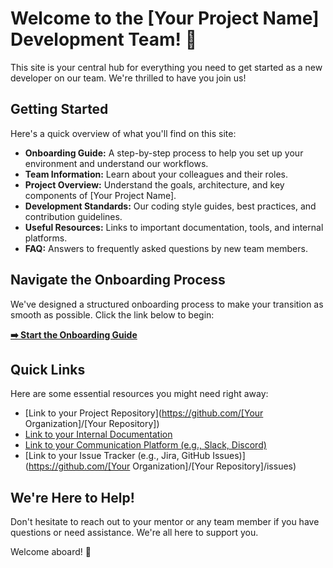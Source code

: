 # Welcome to the [Your Project Name] Development Team! 👋

This site is your central hub for everything you need to get started as a new developer on our team. We're thrilled to have you join us!

## Getting Started

Here's a quick overview of what you'll find on this site:

* **Onboarding Guide:** A step-by-step process to help you set up your environment and understand our workflows.
* **Team Information:** Learn about your colleagues and their roles.
* **Project Overview:** Understand the goals, architecture, and key components of [Your Project Name].
* **Development Standards:** Our coding style guides, best practices, and contribution guidelines.
* **Useful Resources:** Links to important documentation, tools, and internal platforms.
* **FAQ:** Answers to frequently asked questions by new team members.

## Navigate the Onboarding Process

We've designed a structured onboarding process to make your transition as smooth as possible. Click the link below to begin:

[**➡️ Start the Onboarding Guide**](./onboarding.md)

## Quick Links

Here are some essential resources you might need right away:

* [Link to your Project Repository](https://github.com/[Your Organization]/[Your Repository])
* [Link to your Internal Documentation](https://your-internal-docs.com)
* [Link to your Communication Platform (e.g., Slack, Discord)](https://your-communication-platform.com)
* [Link to your Issue Tracker (e.g., Jira, GitHub Issues)](https://github.com/[Your Organization]/[Your Repository]/issues)

## We're Here to Help!

Don't hesitate to reach out to your mentor or any team member if you have questions or need assistance. We're all here to support you.

Welcome aboard! 🚀
